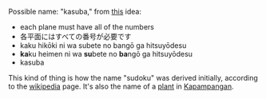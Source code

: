 Possible name: "kasuba," from [this][translate] idea:

- each plane must have all of the numbers
- 各平面にはすべての番号が必要です
- kaku hikōki ni wa subete no bangō ga hitsuyōdesu
- **ka**ku heimen ni wa **su**bete no **ba**ngō ga hitsuyōdesu
- kasuba

This kind of thing is how the name "sudoku" was derived initially, according to
the [wikipedia][sudoku] page. It's also the name of a [plant][plant] in
[Kapampangan][kapampangan].


[translate]: https://translate.google.com/#view=home&op=translate&sl=auto&tl=ja&text=each%20plane%20must%20have%20all%20of%20the%20numbers
[plant]: https://pam.wikipedia.org/wiki/Kasuba
[sudoku]: https://en.wikipedia.org/wiki/Sudoku#Modern_Sudoku
[kapampangan]: https://en.wikipedia.org/wiki/Kapampangan_language